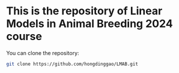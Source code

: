 # This is the repository of Linear Models in Animal Breeding 2024 course


You can clone the repository:
```bash
git clone https://github.com/hongdinggao/LMAB.git
```







